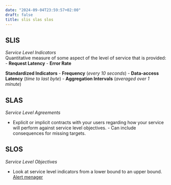 ```yaml
---
date: "2024-09-04T23:59:57+02:00"
draft: false
title: slis slas slos
---
```


## SLIS

*Service Level Indicators*  
Quantitative measure of some aspect of the level of service that is
provided: - **Request Latency** - **Error Rate**

**Standardized Indicators** - **Frequency** (*every 10 seconds*) -
**Data-access Latency** (*time to last byte*) - **Aggregation
Intervals** (*averaged over 1 minute*)

## SLAS

*Service Level Agreements*  
- Explicit or implicit contracts with your users regarding how your
service will perform against service level objectives. - Can include
consequences for missing targets.

## SLOS

*Service Level Objectives*  
- Look at service level indicators from a lower bound to an upper bound.
[Alert menager](/Notes/posts/prometheus/alert_menager)
